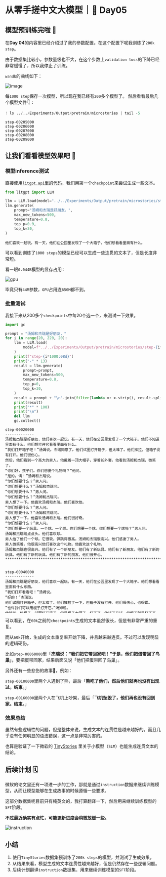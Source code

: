 <style>
pre {
  overflow-y: auto;
  max-height: 600px;
}
</style>
# 从零手搓中文大模型｜🚀 Day05

## 模型预训练完啦 🎉

在**Day 04**的内容里已经介绍过了我的参数配置，在这个配置下呢我训练了`200k step`。

由于数据集比较小，参数量级也不大，在这个步数上`validation loss`的下降已经非常缓慢了，所以我停止了训练。

`wandb`的曲线如下：

![image](https://erxuanyi-1257355350.cos.ap-beijing.myqcloud.com/image.png)

每`1000 step`保存一次模型，所以现在我已经有`200`多个模型了。
然后看看最后几个模型文件👇：


```python
! ls ../../Experiments/Output/pretrain/microstories | tail -5
```

```
step-00205000
step-00206000
step-00207000
step-00208000
step-00209000
```


## 让我们看看模型效果吧 🥳

### 模型inference测试
直接使用[`litgpt.api`里的代码](https://github.com/Lightning-AI/litgpt/blob/main/litgpt/api.py)，我们用第一个`checkpoint`来尝试生成一些文本。


```python
from litgpt import LLM

llm = LLM.load(model="../../Experiments/Output/pretrain/microstories/step-00001000")
llm.generate(
    prompt="汤姆和杰瑞是好朋友，",
    max_new_tokens=500,
    temperature=0.8,
    top_p=0.9,
    top_k=30,
)
```
```text
他们喜欢一起玩。有一天，他们在公园里发现了一个大箱子。他们想看看里面有什么。
```

可以看到训练了`1000 steps`的模型已经可以生成一些连贯的文本了，但是长度非常短。

看一眼`0.044B`模型的显存占用：

![gpu](https://erxuanyi-1257355350.cos.ap-beijing.myqcloud.com/gpu.png)

毕竟只有`44M`参数，`GPU`占用连`650M`都不到。

### 批量测试
我接下来从200多个`checkpoints`中每20个选一个，来测试一下效果。


```python
import gc

prompt = "汤姆和杰瑞是好朋友，"
for i in range(20, 220, 20):
    llm = LLM.load(
        model=f"../../Experiments/Output/pretrain/microstories/step-{i*1000:08d}"
    )
    print(f"step-{i*1000:08d}")
    print("-" * 13)
    result = llm.generate(
        prompt=prompt,
        max_new_tokens=500,
        temperature=0.8,
        top_p=0,
        top_k=30,
    )
    result = prompt + "\n".join(filter(lambda x: x.strip(), result.split("\n")))
    print(result)
    print("*" * 100)
    print("\n")
    del llm
    gc.collect()
```

```text
step-00020000
-------------
汤姆和杰瑞是好朋友，他们喜欢一起玩。有一天，他们在公园里发现了一个大箱子。他们不知道里面有什么。他们想打开它看看里面有什么。
“我们打开箱子吧！”汤姆说。杰瑞同意了。他们试图打开箱子，但太难了。他们推拉，但箱子没有打开。他们很伤心。
然后，他们看到一个高大的男人。他戴着一顶大帽子，穿着长外套。他看到汤姆和杰瑞，微笑了。
“你们好，孩子们。你们想要个礼物吗？”他问。
“是的，请！”汤姆和杰瑞说。
“你们想要什么？”男人问。
“你们想要什么？”汤姆和杰瑞问。
“你们想要什么？”男人问。
“你们想要什么？”汤姆和杰瑞问。
男人想了一下。他喜欢汤姆和杰瑞。他们喜欢他。
“你们想要什么？”男人问。
“你们想要什么？”汤姆和杰瑞问。
男人想了一下。他喜欢汤姆和杰瑞。他们很好奇。
“你们想要什么？”男人问。
“你们想要一个玩具。一个球。一个球。你们想要一个球。你们想要一个球吗？”男人问。
汤姆和杰瑞瑞点点头。他们喜欢球。
男人给了他们一个球。它很软，弹跳得很高。汤姆和杰瑞很高兴。他们感谢了男人。
男人微笑着。他很高兴他们喜欢这个礼物。他喜欢这个礼物。
汤姆和杰瑞也很高兴。他们有了一个新朋友。他们有了新玩具。他们有了新朋友。他们有了新的玩具。他们有了新的玩具。他们有了新的朋友。他们很开心。
****************************************************************************************************


step-00040000
-------------
汤姆和杰瑞是好朋友，他们喜欢一起玩。有一天，他们在公园里发现了一个大箱子。他们想看看里面有什么东西。
“我们打开看看吧！”汤姆说。
“好的！”杰瑞说。
他们试图打开箱子，但太难了。他们推拉了一下，但箱子没有打开。他们很伤心，也很累。
“也许我们可以用棍子打开它。”汤姆说。
他找到一根棍子，试图打开箱子。但是棍子太短了，打不开。他试了又试，但棍子就是打不开。
“也许我们可以用棍子打开箱子。”杰瑞说。
他找到一根棍子，试图打开箱子。但棍子太短了，打不开。他试了又试，但棍子就是打不开。
“也许我们需要一个工具。”汤姆说。
他四处张望，看到地上有一根棍子。他捡起来，用它砸向箱子。
“哎哟！”汤姆说。
他放下棍子，看着箱子。它又大又重，盖子也打不开。
“也许我们可以用这个棍子打开箱子。”汤姆说。
他捡起一根棍子，扔向箱子。棍子打中了箱子，发出很大的响声。
“砰！砰！”箱子破了。
汤姆和杰瑞瑞都笑了。他们觉得很有趣。
“看，我们成功了！”汤姆说。
“我们打开了箱子！”杰瑞说。
他们跑向箱子，试图打开它。
但是箱子太重了。他们打不开。
他们听到一声巨响。
“砰！”箱子破了。
他们看着箱子，看到箱子破了。
他们很伤心。
他们看着彼此。
他们拥抱了一下，说：“对不起。”
他们决定一起玩箱子。他们用箱子做了一个房子。他们用箱子做了一个门和一个窗户。他们用箱子做了一个门和一个窗户。
他们很高兴。
他们说：“我们爱你们。”
他们说：“我们爱你们。”
他们说：“我们爱。”
他们玩得很开心。
****************************************************************************************************


step-00060000
-------------
汤姆和杰瑞是好朋友，他们喜欢一起玩。有一天，他们决定去冒险。
他们走啊走，直到发现一棵大树。汤姆说：“我们爬上这棵树吧！”杰瑞说：“好的，但要小心！”于是，汤姆和杰瑞开始爬树。他们越爬越高，直到到达一个鸟巢。
在鸟巢里，他们发现了一个大蛋。汤姆说：“哇，看看这个蛋！它好大啊！”杰瑞说：“我们把它带回家吧！”于是，他们把蛋带回了鸟巢。
但是当他们回到家时，发现蛋不见了！汤姆和杰瑞很伤心。他们到处找蛋，但找不到。然后，他们听到一声响动。他们看到蛋在动！蛋裂开了，一只小鸟出来了。小鸟说：“谢谢你们把我吵醒！”汤姆和杰瑞很高兴，他们交了一个新朋友。
****************************************************************************************************


step-00080000
-------------
汤姆和杰瑞是好朋友，他们喜欢一起玩。有一天，他们发现了一个大箱子。他们想看看里面有什么。
汤姆说：“我们打开箱子吧！” 杰瑞同意了，于是他们打开了箱子。里面有很多玩具。他们非常高兴，开始玩这些玩具。
但是，接下来发生了一件意想不到的事情。这些玩具开始说话了！玩具们说：“你们好，汤姆和杰瑞！我们是魔法玩具。我们来给你们一个惊喜！” 汤姆和杰瑞非常惊讶，但他们也很兴奋。他们和魔法玩具们一起玩了一整天，度过了很多快乐时光。
****************************************************************************************************


step-00100000
-------------
汤姆和杰瑞是好朋友，他们喜欢一起玩。有一天，他们决定去公园野餐。他们带了一些三明治、水果和果汁。
当他们到达公园时，发现了一个大而可怕的森林。他们很害怕，但他们想探索一下。他们走了又走，直到发现一棵大树。他们爬上树，看到了一个鸟巢。他们想看看里面有什么，于是伸手去拿。
突然，他们听到一声巨响。是一只熊！熊生气了，开始追赶他们。汤姆和杰瑞跑得很快，但熊跑得更快。他们跑啊跑，但熊跑得更快。他们试图躲起来，但熊找到了他们。他们非常害怕，不知道该怎么办。
熊越来越近，他们不知道该怎么办。他们试图呼救，但没有人听到。熊吃了他们，然后他们就再也没有出现过。结束。
****************************************************************************************************


step-00120000
-------------
汤姆和杰瑞是好朋友，他们喜欢一起玩。有一天，他们决定去公园野餐。他们带了三明治、水果和饼干。
当他们到达公园时，他们看到一个大牌子上面写着“禁止进入”。汤姆和杰瑞很伤心，因为他们想玩，但又不希望违反规定。他们决定偷偷溜进公园，玩捉迷藏游戏。
在玩捉迷藏时，他们听到一声巨响。是一只大狗！狗追着他们，他们跑得很快。他们试图逃跑，但狗跑得太快了。突然，他们看到一个写着“禁止进入”的标志。他们很害怕，不知道该怎么办。
就在这时，一位好心的女士看到了他们，过来帮助他们。她把狗吓跑了，他们安全了。汤姆和杰瑞非常感激，感谢这位女士。他们意识到，尽管他们喜欢玩捉迷藏游戏，但遵守规则并确保安全是很重要的。
****************************************************************************************************


step-00140000
-------------
汤姆和杰瑞是好朋友，他们喜欢一起玩。有一天，他们决定去公园野餐。他们带了一些三明治和果汁来分享。
当他们到达公园时，他们看到一个大牌子上面写着“禁止在此野餐”。汤姆和杰瑞很伤心，因为他们不能在公园里野餐了。他们决定去公园的另一边，那里有一个大池塘。
当他们到达池塘时，他们看到一只鸭子在游泳。汤姆和杰瑞想和鸭子玩，但他们知道必须遵守规则。他们决定在池塘边野餐，并邀请鸭子加入他们。鸭子很高兴，他们一起度过了一个美好的野餐时光。
****************************************************************************************************


step-00160000
-------------
汤姆和杰瑞是好朋友，他们喜欢一起玩。有一天，他们决定去冒险。他们收拾好行李，去了机场。
在机场，他们看到了一架大飞机。汤姆说：“我想坐那架飞机！”杰瑞说：“不，我想坐那架飞机！”他们开始争吵，声音越来越大。
突然，飞机开始摇晃，他们很害怕。他们试图逃跑，但飞机太强大了。飞机坠毁了，他们再也没有回到家。结束。
****************************************************************************************************


step-00180000
-------------
汤姆和杰瑞是好朋友，他们喜欢一起玩。有一天，他们决定去公园玩。
当他们到达公园时，他们看到一个很大的滑梯。汤姆和杰瑞想尝试一下，但有一个问题。滑梯的顶部有一个标志，上面写着“禁止进入”。汤姆和杰瑞很伤心，因为他们真的很想滑下滑梯。
突然，他们看到一个拿着大袋子的人。那个人说：“我给你们一个惊喜。我给你们一个装满玩具的袋子！”汤姆和杰瑞非常高兴，感谢了那个人。他们玩了玩具，度过了很多乐趣。他们忘记了滑梯，只是享受着新玩具带来的乐趣。
****************************************************************************************************


step-00200000
-------------
汤姆和杰瑞是好朋友，他们喜欢一起玩。有一天，他们去公园玩。
在公园里，他们看到一棵大树。汤姆说：“我们爬树吧！” 杰瑞很害怕，但汤姆说：“别担心，我会帮助你的。” 他们开始爬树。
当他们爬得越高时，他们看到了一只大鸟。鸟儿说：“你们好，朋友们！你们想和我一起玩吗？” 汤姆和杰瑞很惊讶，但他们说：“好的，我们想和你一起玩！” 他们一起玩得很开心。
****************************************************************************************************
```


可以看到，在`60k`之前的`checkpoints`生成的文本虽然很长，但是有非常严重的重复。

而从`60k`开始，生成的文本重复率开始下降，并且越来越连贯。不过可以发现明显的逻辑硬伤。

比如`step-00060000`里「**杰瑞说：“我们把它带回家吧！”于是，他们把蛋带回了鸟巢**」，要把蛋带回家，结果后面又说「他们把蛋带回了鸟巢」。

另外还有一些悲伤的故事🤣，例如：

`step-00100000`里两个人遇到了熊，最后「**熊吃了他们，然后他们就再也没有出现过。结束。**」

`step-00160000`里两个人在飞机上吵架，最后「**飞机坠毁了，他们再也没有回到家。结束。**」

### 效果总结
虽然有些逻辑性的问题，但是整体来说，生成文本的连贯性是越来越好的。而且几乎没有任何明显的语法错误，这一点是非常厉害的。

也算是验证了一下微软的 [TinyStories](https://arxiv.org/abs/2305.07759) 里关于小模型（`SLM`）也能生成连贯文本的结论。


## 后续计划 🗓️

微软的论文里还有一项进一步的工作，那就是通过`instruction`数据来继续训练模型，从而让模型能够在生成故事的时候遵循一些要求。

这部分数据集呢目前只有纯英文的，我打算翻译一下，然后用来继续训练模型的`SFT`阶段。

**不过最近确实有点忙，可能更新进度会稍微放缓一些。**

![instruction](https://erxuanyi-1257355350.cos.ap-beijing.myqcloud.com/instruction.png)

## 小结
1. 使用`TinyStories`数据集预训练了`200k steps`的模型，并测试了生成效果。
2. 从结果来看，模型生成的文本连贯性越来越好，但是仍然存在一些逻辑问题。
3. 后续计划翻译`instruction`数据集，用来继续训练模型的`SFT`阶段。
